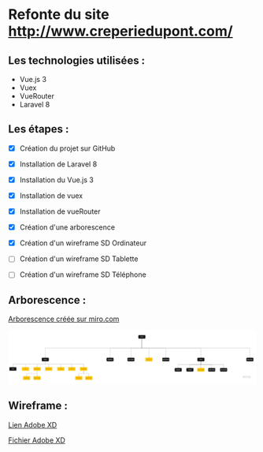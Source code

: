 # Refonte du site http://www.creperiedupont.com/

## Les technologies utilisées :
* Vue.js 3
* Vuex
* VueRouter
* Laravel 8

## Les étapes :

- [x] Création du projet sur GitHub
- [x] Installation de Laravel 8
- [x] Installation du Vue.js 3
- [x] Installation de vuex
- [x] Installation de vueRouter

- [x] Création d'une arborescence
- [x] Création d'un wireframe SD Ordinateur
- [ ] Création d'un wireframe SD Tablette
- [ ] Création d'un wireframe SD Téléphone

## Arborescence :

[Arborescence créée sur miro.com](https://miro.com/welcomeonboard/NNKnCSP6Vrv3ECwfsIQggfQGEgNxOEf8geDMP8JusTOxewowBV5zZ03vadldQFoW)

![Version jpg](https://github.com/bezedache29/creperie-du-pont/blob/main/divers/arbo.jpg)

## Wireframe :

[Lien Adobe XD](https://xd.adobe.com/view/ee237d72-a7bc-437b-a530-a206de19aea9-bb70/?fullscreen&hints=off)

[Fichier Adobe XD](https://github.com/bezedache29/creperie-du-pont/blob/main/divers/wireframe)
